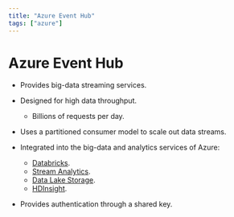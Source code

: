 ```yaml
---
title: "Azure Event Hub"
tags: ["azure"]
---
```


# Azure Event Hub

- Provides big-data streaming services.

- Designed for high data throughput.
    - Billions of requests per day.

- Uses a partitioned consumer model to scale out data streams.

- Integrated into the big-data and analytics services of Azure:
    - [Databricks][databricks].
    - [Stream Analytics][stream].
    - [Data Lake Storage][datalake].
    - [HDInsight][hdinsight].

- Provides authentication through a shared key.

[databricks]: ./azure_databricks.md
[stream]: ./azure_stream_analytics.md
[datalake]: ./azure_datalake.md
[hdinsight]: ./azure_hdinsight.md
